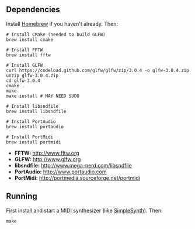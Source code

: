 ## Dependencies
Install [Homebrew](http://brew.sh) if you haven't already. Then:
```
# Install CMake (needed to build GLFW)
brew install cmake

# Install FFTW
brew install fftw

# Install GLFW
curl https://codeload.github.com/glfw/glfw/zip/3.0.4 -o glfw-3.0.4.zip
unzip glfw-3.0.4.zip
cd glfw-3.0.4
cmake .
make
make install # MAY NEED SUDO

# Install libsndfile
brew install libsndfile

# Install PortAudio
brew install portaudio

# Install PortMidi
brew install portmidi
```

- **FFTW:** http://www.fftw.org
- **GLFW:** http://www.glfw.org
- **libsndfile:** http://www.mega-nerd.com/libsndfile
- **PortAudio:** http://www.portaudio.com
- **PortMidi:** http://portmedia.sourceforge.net/portmidi

## Running

First install and start a MIDI synthesizer (like [SimpleSynth](http://notahat.com/simplesynth/)). Then:
```
make
```